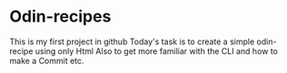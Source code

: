# Odin-recipes
This is my first project in github 
Today's task is to create a simple odin-recipe using only Html 
Also to get more familiar with the CLI and how to make a Commit etc. 


